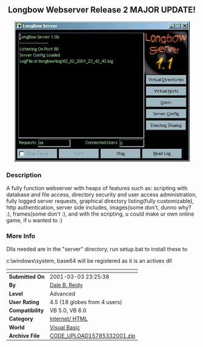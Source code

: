﻿<div align="center">

## Longbow Webserver Release 2 MAJOR UPDATE\!

<img src="PIC2001331832292608.jpg">
</div>

### Description

A fully function webserver with heaps of features such as: scripting with database and file access, directory security and user access administration, fully logged server requests, graphical directory listing(fully customizable), http authentication, server side includes, images(some don't, dunno why? :), frames(some don't :), and with the scripting, u could make ur own online game, if u wanted to :)
 
### More Info
 
Dlls needed are in the "server" directory, run setup.bat to install these to

c:\windows\system\, base64 will be registered as it is an activex dll


<span>             |<span>
---                |---
**Submitted On**   |2001-03-03 23:25:38
**By**             |[Dale B\. Reidy](https://github.com/Planet-Source-Code/PSCIndex/blob/master/ByAuthor/dale-b-reidy.md)
**Level**          |Advanced
**User Rating**    |4.5 (18 globes from 4 users)
**Compatibility**  |VB 5\.0, VB 6\.0
**Category**       |[Internet/ HTML](https://github.com/Planet-Source-Code/PSCIndex/blob/master/ByCategory/internet-html__1-34.md)
**World**          |[Visual Basic](https://github.com/Planet-Source-Code/PSCIndex/blob/master/ByWorld/visual-basic.md)
**Archive File**   |[CODE\_UPLOAD15785332001\.zip](https://github.com/Planet-Source-Code/dale-b-reidy-longbow-webserver-release-2-major-update__1-21495/archive/master.zip)








